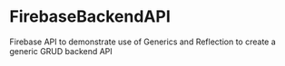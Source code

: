 # FirebaseBackendAPI
Firebase API to demonstrate use of Generics and Reflection to create a generic GRUD backend API
